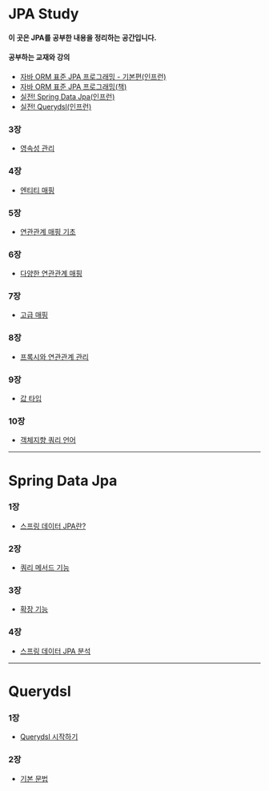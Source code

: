 JPA Study
==============

#### 이 곳은 JPA를 공부한 내용을 정리하는 공간입니다.
#### 공부하는 교재와 강의
- [자바 ORM 표준 JPA 프로그래밍 - 기본편(인프런)](https://www.inflearn.com/course/ORM-JPA-Basic/dashboard)
- [자바 ORM 표준 JPA 프로그래밍(책)](https://search.naver.com/search.naver?where=nexearch&sm=top_sug.pre&fbm=1&acr=1&acq=%EC%9E%90%EB%B0%94+ORM&qdt=0&ie=utf8&query=%EC%9E%90%EB%B0%94+ORM+%ED%91%9C%EC%A4%80+JPA+%ED%94%84%EB%A1%9C%EA%B7%B8%EB%9E%98%EB%B0%8D)
- [실전! Spring Data Jpa(인프런)](https://www.inflearn.com/course/%EC%8A%A4%ED%94%84%EB%A7%81-%EB%8D%B0%EC%9D%B4%ED%84%B0-JPA-%EC%8B%A4%EC%A0%84/dashboard)
- [실전! Querydsl(인프런)](https://www.inflearn.com/course/Querydsl-%EC%8B%A4%EC%A0%84/dashboard)

### 3장
- [영속성 관리](https://github.com/kobeomseok95/jpa-study/blob/main/Jpa/03/study.md)
### 4장
- [엔티티 매핑](https://github.com/kobeomseok95/jpa-study/blob/main/Jpa/04/study.md)
### 5장
- [연관관계 매핑 기초](https://github.com/kobeomseok95/jpa-study/blob/main/Jpa/05/study.md)
### 6장
- [다양한 연관관계 매핑](https://github.com/kobeomseok95/jpa-study/blob/main/Jpa/06/study.md)
### 7장
- [고급 매핑](https://github.com/kobeomseok95/jpa-study/blob/main/Jpa/07/study.md)
### 8장
- [프록시와 연관관계 관리](https://github.com/kobeomseok95/jpa-study/blob/main/Jpa/08/study.md)
### 9장
- [값 타입](https://github.com/kobeomseok95/jpa-study/blob/main/Jpa/09/study.md)
### 10장
- [객체지향 쿼리 언어](https://github.com/kobeomseok95/jpa-study/blob/main/Jpa/10/study.md)

<hr>

Spring Data Jpa
=============================
### 1장
- [스프링 데이터 JPA란?](https://github.com/kobeomseok95/jpa-study/blob/main/SpringDataJpa/01/study.md)
### 2장
- [쿼리 메서드 기능](https://github.com/kobeomseok95/jpa-study/blob/main/SpringDataJpa/02/study.md)
### 3장
- [확장 기능](https://github.com/kobeomseok95/jpa-study/blob/main/SpringDataJpa/03/study.md)
### 4장
- [스프링 데이터 JPA 분석](https://github.com/kobeomseok95/jpa-study/blob/main/SpringDataJpa/04/study.md)

<hr>

Querydsl
=============================
### 1장
- [Querydsl 시작하기](https://github.com/kobeomseok95/jpa-study/blob/main/Querydsl/01/study.md)
### 2장
- [기본 문법](https://github.com/kobeomseok95/jpa-study/blob/main/Querydsl/02/study.md)
